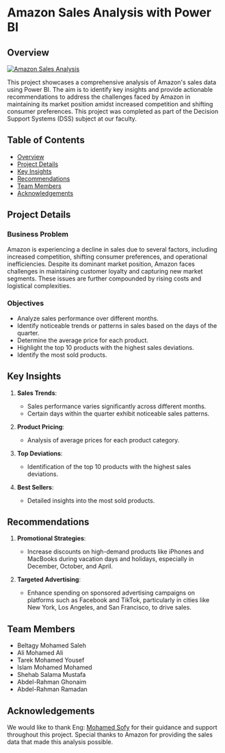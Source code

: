 # Amazon Sales Analysis with Power BI


## Overview

[![Amazon Sales Analysis](https://drive.google.com/file/d/1gp-9GikXZ9366D0CcTkT4KQAhoPsY995/view?usp=drive_link)](https://www.youtube.com/watch?v=VIDEO_ID)


This project showcases a comprehensive analysis of Amazon's sales data using Power BI. The aim is to identify key insights and provide actionable recommendations to address the challenges faced by Amazon in maintaining its market position amidst increased competition and shifting consumer preferences. This project was completed as part of the Decision Support Systems (DSS) subject at our faculty.

## Table of Contents

- [Overview](#overview)
- [Project Details](#project-details)
- [Key Insights](#key-insights)
- [Recommendations](#recommendations)
- [Team Members](#team-members)
- [Acknowledgements](#acknowledgements)

## Project Details

### Business Problem

Amazon is experiencing a decline in sales due to several factors, including increased competition, shifting consumer preferences, and operational inefficiencies. Despite its dominant market position, Amazon faces challenges in maintaining customer loyalty and capturing new market segments. These issues are further compounded by rising costs and logistical complexities.

### Objectives

- Analyze sales performance over different months.
- Identify noticeable trends or patterns in sales based on the days of the quarter.
- Determine the average price for each product.
- Highlight the top 10 products with the highest sales deviations.
- Identify the most sold products.

## Key Insights

1. **Sales Trends**:
   - Sales performance varies significantly across different months.
   - Certain days within the quarter exhibit noticeable sales patterns.

2. **Product Pricing**:
   - Analysis of average prices for each product category.

3. **Top Deviations**:
   - Identification of the top 10 products with the highest sales deviations.

4. **Best Sellers**:
   - Detailed insights into the most sold products.

## Recommendations

1. **Promotional Strategies**:
   - Increase discounts on high-demand products like iPhones and MacBooks during vacation days and holidays, especially in December, October, and April.

2. **Targeted Advertising**:
   - Enhance spending on sponsored advertising campaigns on platforms such as Facebook and TikTok, particularly in cities like New York, Los Angeles, and San Francisco, to drive sales.

## Team Members

- Beltagy Mohamed Saleh
- Ali Mohamed Ali
- Tarek Mohamed Yousef
- Islam Mohamed Mohamed
- Shehab Salama Mustafa
- Abdel-Rahman Ghonaim
- Abdel-Rahman Ramadan


## Acknowledgements

We would like to thank Eng: [Mohamed Sofy](https://www.linkedin.com/in/mohamed-sofy-680332137) for their guidance and support throughout this project. Special thanks to Amazon for providing the sales data that made this analysis possible.
